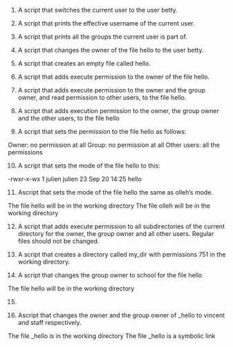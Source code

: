 1. A script that switches the current user to the user betty.

2. A script that prints the effective username of the current user.

3. A script that prints all the groups the current user is part of.

4. A script that changes the owner of the file hello to the user betty.

5. A script that creates an empty file called hello.

6. A script that adds execute permission to the owner of the file hello.

7. A script that adds execute permission to the owner and the group owner, and read permission to other users, to the file hello.

8. A script that adds execution permission to the owner, the group owner and the other users, to the file hello

9. A script that sets the permission to the file hello as follows:

Owner: no permission at all
Group: no permission at all
Other users: all the permissions

10. A script that sets the mode of the file hello to this:

-rwxr-x-wx 1 julien julien 23 Sep 20 14:25 hello

11. Ascript that sets the mode of the file hello the same as olleh’s mode.

The file hello will be in the working directory
The file olleh will be in the working directory

12. A script that adds execute permission to all subdirectories of the current directory for the owner, the group owner and all other users. Regular files should not be changed.

13. A script that creates a directory called my_dir with permissions 751 in the working directory.

14. A script that changes the group owner to school for the file hello

The file hello will be in the working directory

15.

 
16. Ascript that changes the owner and the group owner of _hello to vincent and staff respectively.

The file _hello is in the working directory
The file _hello is a symbolic link


